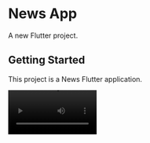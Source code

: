 # News App

A new Flutter project.

## Getting Started

This project is a News Flutter application.

<video src='https://firebasestorage.googleapis.com/v0/b/activegym-1c716.appspot.com/o/news%2Fnews.mp4?alt=media&token=be9aa571-5b91-4715-b56e-e2453253034f' width=180/>


